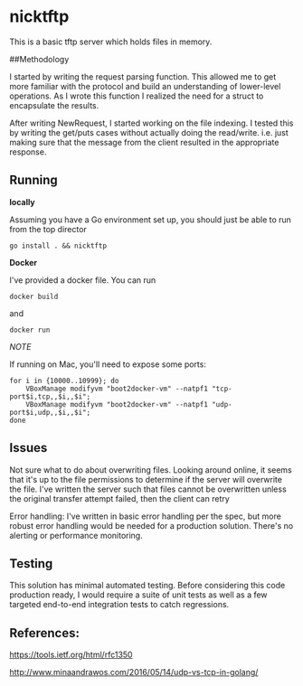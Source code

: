 # nicktftp
This is a basic tftp server which holds files in memory.  


##Methodology

I started by writing the request parsing function.  This allowed me to get more familiar with the protocol and build an understanding of lower-level operations.  As I wrote this function I realized the need for a struct to encapsulate the results.

After writing NewRequest, I started working on the file indexing.  I tested this by writing the get/puts cases without actually doing the read/write.  i.e. just making sure that the message from the client resulted in the appropriate response.


## Running

**locally**

Assuming you have a Go environment set up, you should just be able to run from the top director

`go install . && nicktftp`

**Docker**

I've provided a docker file.  You can run 

`docker build` 

and

`docker run`


*NOTE* 

If running on Mac, you'll need to expose some ports:


    for i in {10000..10999}; do
        VBoxManage modifyvm "boot2docker-vm" --natpf1 "tcp-port$i,tcp,,$i,,$i";
        VBoxManage modifyvm "boot2docker-vm" --natpf1 "udp-port$i,udp,,$i,,$i";
    done




## Issues

Not sure what to do about overwriting files.  Looking around online, it seems that it's up to the file permissions to determine if the server will overwrite the file.  I've written the server such that files cannot be overwritten unless the original transfer attempt failed, then the client can retry

Error handling: I've written in basic error handling per the spec, but more robust error handling would be needed for a production solution.  There's no alerting or performance monitoring. 

## Testing

This solution has minimal automated testing.  Before considering this code production ready, I would require a suite of unit tests as well as a few targeted end-to-end integration tests to catch regressions. 


## References:
https://tools.ietf.org/html/rfc1350

http://www.minaandrawos.com/2016/05/14/udp-vs-tcp-in-golang/